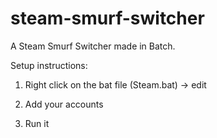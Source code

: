 # steam-smurf-switcher
A Steam Smurf Switcher made in Batch.

Setup instructions:

1. Right click on the bat file (Steam.bat) -> edit

2. Add your accounts

3. Run it
